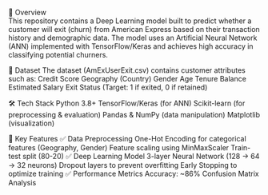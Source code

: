 📌 Overview<br>
This repository contains a Deep Learning model built to predict whether a customer will exit (churn) from American Express based on their transaction history and demographic data. 
The model uses an Artificial Neural Network (ANN) implemented with TensorFlow/Keras and achieves high accuracy in classifying potential churners.

📂 Dataset
The dataset (AmExUserExit.csv) contains customer attributes such as:
Credit Score
Geography (Country)
Gender
Age
Tenure
Balance
Estimated Salary
Exit Status (Target: 1 if exited, 0 if retained)

🛠️ Tech Stack
Python 3.8+
TensorFlow/Keras (for ANN)
Scikit-learn (for preprocessing & evaluation)
Pandas & NumPy (data manipulation)
Matplotlib (visualization)

🚀 Key Features
✅ Data Preprocessing
One-Hot Encoding for categorical features (Geography, Gender)
Feature scaling using MinMaxScaler
Train-test split (80-20)
✅ Deep Learning Model
3-layer Neural Network (128 → 64 → 32 neurons)
Dropout layers to prevent overfitting
Early Stopping to optimize training
✅ Performance Metrics
Accuracy: ~86%
Confusion Matrix Analysis

